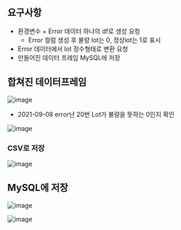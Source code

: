## 요구사항

- 환경변수 + Error 데이터 하나의 df로 생성 요청
    - Error 컬럼 생성 후 불량 lot는 0, 정상lot는 1로 표시
- Error 데이터에서 lot 정수형태로 변환 요청
- 만들어진 데이터 프레임 MySQL에 저장

## 합쳐진 데이터프레임

![image](https://user-images.githubusercontent.com/108312195/196346037-8ba6d148-30e7-42ae-9088-e452afb6f6e6.png)

- 2021-09-08 error난 20번 Lot가 불량을 뜻하는 0인지 확인

![image](https://user-images.githubusercontent.com/108312195/196346456-7ac9ac16-cc91-424e-bcad-cffecf297210.png)

### CSV로 저장

![image](https://user-images.githubusercontent.com/108312195/196347033-c0b0af64-f2a9-46de-b580-10e8082bbca9.png)

## MySQL에 저장

![image](https://user-images.githubusercontent.com/108312195/196347097-fa36591e-a380-42a7-a202-b371f8eb7140.png)

![image](https://user-images.githubusercontent.com/108312195/196347149-24e41331-6a6d-4d93-8c0b-da3003cc3ec2.png)
